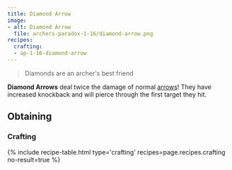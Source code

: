 ```yaml
---
title: Diamond Arrow
image: 
- alt: Diamond Arrow
  file: archers-paradox-1-16/diamond-arrow.png
recipes:
  crafting:
  - ap-1-16-diamond-arrow
---
```

> Diamonds are an archer's best friend

**Diamond Arrows** deal twice the damage of normal [arrows](https://minecraft.fandom.com/wiki/Arrow)! They have increased knockback and will pierce through the first target they hit.

Obtaining
---------

### Crafting
{% include recipe-table.html type='crafting' recipes=page.recipes.crafting no-result=true %}